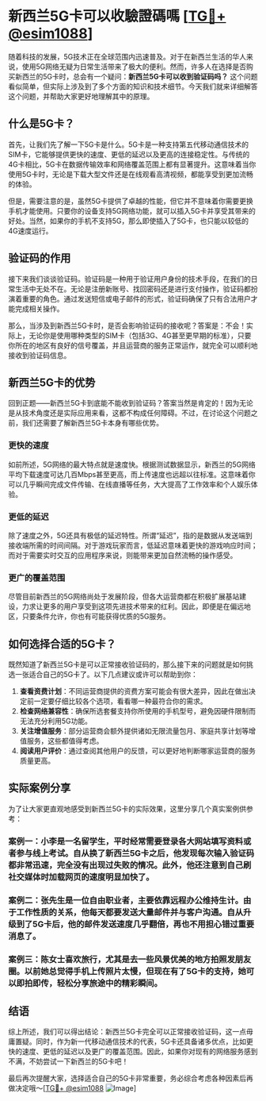# 新西兰5G卡可以收驗證碼嗎 [[TG💪+ @esim1088](https://t.me/s/esim1088)]

随着科技的发展，5G技术正在全球范围内迅速普及。对于在新西兰生活的华人来说，使用5G网络无疑为日常生活带来了极大的便利。然而，许多人在选择是否购买新西兰的5G卡时，总会有一个疑问：**新西兰5G卡可以收到验证码吗？** 这个问题看似简单，但实际上涉及到了多个方面的知识和技术细节。今天我们就来详细解答这个问题，并帮助大家更好地理解其中的原理。

## 什么是5G卡？

首先，让我们先了解一下5G卡是什么。5G卡是一种支持第五代移动通信技术的SIM卡，它能够提供更快的速度、更低的延迟以及更高的连接稳定性。与传统的4G卡相比，5G卡在数据传输效率和网络覆盖范围上都有显著提升。这意味着当你使用5G卡时，无论是下载大型文件还是在线观看高清视频，都能享受到更加流畅的体验。

但是，需要注意的是，虽然5G卡提供了卓越的性能，但它并不意味着你需要更换手机才能使用。只要你的设备支持5G网络功能，就可以插入5G卡并享受其带来的好处。当然，如果你的手机不支持5G，那么即使插入了5G卡，也只能以较低的4G速度运行。

## 验证码的作用

接下来我们谈谈验证码。验证码是一种用于验证用户身份的技术手段，在我们的日常生活中无处不在。无论是注册新账号、找回密码还是进行支付操作，验证码都扮演着重要的角色。通过发送短信或电子邮件的形式，验证码确保了只有合法用户才能完成相关操作。

那么，当涉及到新西兰5G卡时，是否会影响验证码的接收呢？答案是：不会！实际上，无论你是使用哪种类型的SIM卡（包括3G、4G甚至更早期的标准），只要你所在的地区有良好的信号覆盖，并且运营商的服务正常运作，就完全可以顺利地接收到验证码信息。

## 新西兰5G卡的优势

回到正题——新西兰5G卡到底能不能收到验证码？答案当然是肯定的！因为无论是从技术角度还是实际应用来看，这都不构成任何障碍。不过，在讨论这个问题之前，我们还需要了解新西兰5G卡本身有哪些优势。

### 更快的速度

如前所述，5G网络的最大特点就是速度快。根据测试数据显示，新西兰的5G网络平均下载速度可达几百Mbps甚至更高，而上传速度也远超以往标准。这意味着你可以几乎瞬间完成文件传输、在线直播等任务，大大提高了工作效率和个人娱乐体验。

### 更低的延迟

除了速度之外，5G还具有极低的延迟特性。所谓“延迟”，指的是数据从发送端到接收端所需的时间间隔。对于游戏玩家而言，低延迟意味着更快的游戏响应时间；而对于需要实时交互的应用程序来说，则能带来更加自然流畅的操作感受。

### 更广的覆盖范围

尽管目前新西兰的5G网络尚处于发展阶段，但各大运营商都在积极扩展基站建设，力求让更多的用户享受到这项先进技术带来的红利。因此，即便是在偏远地区，只要条件允许，你也有可能获得优质的5G服务。

## 如何选择合适的5G卡？

既然知道了新西兰5G卡是可以正常接收验证码的，那么接下来的问题就是如何挑选一张适合自己的5G卡了。以下几点建议或许可以帮助到你：

1. **查看资费计划**：不同运营商提供的资费方案可能会有很大差异，因此在做出决定前一定要仔细比较各个选项，看看哪一种最符合你的需求。
2. **检查网络兼容性**：确保所选套餐支持你所使用的手机型号，避免因硬件限制而无法充分利用5G功能。
3. **关注增值服务**：部分运营商会额外提供诸如无限流量包月、家庭共享计划等增值服务，这些都值得考虑。
4. **阅读用户评价**：通过查阅其他用户的反馈，可以更好地判断哪家运营商的服务质量更高。

## 实际案例分享

为了让大家更直观地感受到新西兰5G卡的实际效果，这里分享几个真实案例供参考：

### 案例一：小李是一名留学生，平时经常需要登录各大网站填写资料或者参与线上考试。自从换了新西兰5G卡之后，他发现每次输入验证码都非常迅速，完全没有出现过失败的情况。此外，他还注意到自己刷社交媒体时加载网页的速度明显加快了。

### 案例二：张先生是一位自由职业者，主要依靠远程办公维持生计。由于工作性质的关系，他每天都要发送大量邮件并与客户沟通。自从升级到了5G卡后，他的邮件发送速度几乎翻倍，再也不用担心错过重要消息了。

### 案例三：陈女士喜欢旅行，尤其是去一些风景优美的地方拍照发朋友圈。以前她总觉得手机上传照片太慢，但现在有了5G卡的支持，她可以即拍即传，轻松分享旅途中的精彩瞬间。

## 结语

综上所述，我们可以得出结论：新西兰5G卡完全可以正常接收验证码，这一点毋庸置疑。同时，作为新一代移动通信技术的代表，5G卡还具备诸多优点，比如更快的速度、更低的延迟以及更广的覆盖范围。因此，如果你对现有的网络服务感到不满，不妨尝试一下新西兰的5G卡吧！

最后再次提醒大家，选择适合自己的5G卡非常重要，务必综合考虑各种因素后再做决定哦～[[TG💪+ @esim1088](https://t.me/s/esim1088) ![Image](https://i.postimg.cc/4NQfJmqS/Snipaste-2025-05-13-00-14-12.png)]